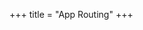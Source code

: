 +++
title = "App Routing"
+++

<script>
    // https://css-tricks.com/snippets/javascript/get-url-variables/
    function getQueryVariable(variable)
    {
        var query = window.location.search.substring(1);
        var vars = query.split("&");
        for (var i=0;i<vars.length;i++) {
                var pair = vars[i].split("=");
                if(pair[0] == variable){return pair[1];}
        }
        return(false);
    }

    var app = getQueryVariable("app");

    // logosres:esv;ref=BibleESV.Is45.22
    else if(app == "logos") {
        var resource = getQueryVariable("resource");
        var ref = getQueryVariable("ref");
        window.location.href = "logosres:" + resource + ";ref=" + ref;
        window.close();
    }

    // olivetree://bible/romans.8.28
    else if (app == "olive-tree") {
        var ref = getQueryVariable("ref");
        window.location.href = "olivetree://bible/" + ref;
        window.close();
    }

    // http://localhost:63342/api/relative-path-to-file-in-currently-open-project/myfile.md
    else if (app == "py-charm") {
        var relativeFilePath = getQueryVariable("relative-file-path");
        window.location.href = "http://localhost:63342/api/" + relativeFilePath;
        window.close();
    }

    // potplayer://C:/some-directory/some-subdirectory/video.mp4
    else if (app == "pot-player") {
        var absoluteFilePath = getQueryVariable("absolute-file-path");
        window.location.href = "potplayer://" + absoluteFilePath;
        window.close();
    }

</script>
